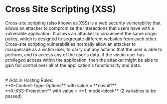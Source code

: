 # Cross Site Scripting (XSS)
Cross-site scripting (also known as XSS) is a web security vulnerability that allows an attacker to compromise the interactions that users have with a vulnerable application. It allows an attacker to circumvent the same origin policy, which is designed to segregate different websites from each other. Cross-site scripting vulnerabilities normally allow an attacker to masquerade as a victim user, to carry out any actions that the user is able to perform, and to access any of the user's data. If the victim user has privileged access within the application, then the attacker might be able to gain full control over all of the application's functionality and data. <br/>

<br/>
# Add in Hosting Rules:<br/>
**X-Content-Type-Options** with value = **nosniff** <br/>
**X-XSS-Protection** with value = **1; mode=block** (2 variables to be passed) <br/>